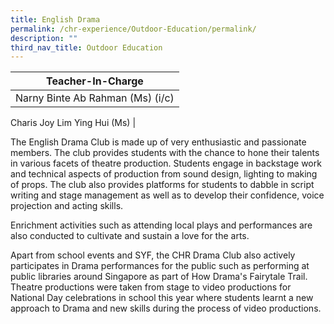 ```yaml
---
title: English Drama
permalink: /chr-experience/Outdoor-Education/permalink/
description: ""
third_nav_title: Outdoor Education
---
```

| Teacher-In-Charge |
| -------- | 
| Narny Binte Ab Rahman (Ms) (i/c)
Charis Joy Lim Ying Hui (Ms) 
|


The English Drama Club is made up of very enthusiastic and passionate members. The club provides students with the chance to hone their talents in various facets of theatre production. Students engage in backstage work and technical aspects of production from sound design, lighting to making of props. The club also provides platforms for students to dabble in script writing and stage management as well as to develop their confidence, voice projection and acting skills.

Enrichment activities such as attending local plays and performances are also conducted to cultivate and sustain a love for the arts. 

Apart from school events and SYF, the CHR Drama Club also actively participates in Drama performances for the public such as performing at public libraries around Singapore as part of How Drama's Fairytale Trail.
Theatre productions were taken from stage to video productions for National Day celebrations in school this year where students learnt a new approach to Drama and new skills during the process of video productions.